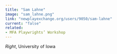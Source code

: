 ```yaml
---
title: "Sam Lahne"
image: "sam_lahne.png"
link: "newplayexchange.org/users/9050/sam-lahne"
current: "false"
related:
- MFA Playwrights’ Workshop
---
```


*Right*, University of Iowa

